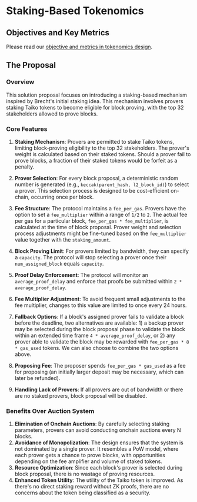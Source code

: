 # Staking-Based Tokenomics

## Objectives and Key Metrics
Please read our [objective and metrics in tokenomics design](./tokenomics_objective_metrics.md).



## The Proposal

### Overview

This solution proposal focuses on introducing a staking-based mechanism inspired by Brecht's initial staking idea. This mechanism involves provers staking Taiko tokens to become eligible for block proving, with the top 32 stakeholders allowed to prove blocks.

### Core Features

1. **Staking Mechanism**: Provers are permitted to stake Taiko tokens, limiting block-proving eligibility to the top 32 stakeholders. The prover's weight is calculated based on their staked tokens. Should a prover fail to prove blocks, a fraction of their staked tokens would be forfeit as a penalty.

2. **Prover Selection**: For every block proposal, a deterministic random number is generated (e.g., `keccak(parent_hash, l2_block_id)`) to select a prover. This selection process is designed to be cost-efficient on-chain, occurring once per block.

3. **Fee Structure**: The protocol maintains a `fee_per_gas`. Provers have the option to set a `fee_multiplier` within a range of `1/2` to `2`. The actual fee per gas for a particular block, `fee_per_gas * fee_multiplier`, is calculated at the time of block proposal. Prover weight and selection process adjustments might be fine-tuned based on the `fee_multiplier` value together with the `staking_amount`.

4. **Block Proving Limit**: For provers limited by bandwidth, they can specify a `capacity`. The protocol will stop selecting a prover once their `num_assigned_block` equals `capacity`.

5. **Proof Delay Enforcement**: The protocol will monitor an `average_proof_delay` and enforce that proofs be submitted within `2 * average_proof_delay`.

6. **Fee Multiplier Adjustment**: To avoid frequent small adjustments to the fee multiplier, changes to this value are limited to once every 24 hours.

7. **Fallback Options**: If a block's assigned prover fails to validate a block before the deadline, two alternatives are available: 1) a backup prover may be selected during the block proposal phase to validate the block within an extended time frame `4 * average_proof_delay`, or 2) any prover able to validate the block may be rewarded with `fee_per_gas * 8 * gas_used` tokens. We can also choose to combine the two options above.

8. **Proposing Fee**: The proposer spends `fee_per_gas * gas_used` as a fee for proposing (an initially larger deposit may be necessary, which can later be refunded).

9. **Handling Lack of Provers**: If all provers are out of bandwidth or there are no staked provers, block proposal will be disabled.

### Benefits Over Auction System

1. **Elimination of Onchain Auctions**: By carefully selecting staking parameters, provers can avoid conducting onchain auctions every N blocks.
2. **Avoidance of Monopolization**: The design ensures that the system is not dominated by a single prover. It resembles a PoW model, where each prover gets a chance to prove blocks, with opportunities depending on the fee amplifier and volume of staked tokens.
3. **Resource Optimization**: Since each block's prover is selected during block proposal, there is no wastage of proving resources.
4. **Enhanced Token Utility**: The utility of the Taiko token is improved. As there's no direct staking reward without ZK proofs, there are no concerns about the token being classified as a security.

